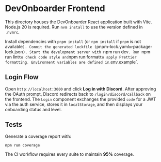 # DevOnboarder Frontend

This directory houses the DevOnboarder React application built with Vite.
Node.js 20 is required. Run `nvm install` to use the version defined in `.nvmrc`.

Install dependencies with `pnpm install` (or `npm install` if `pnpm` is not
available`). Commit the generated lockfile (`pnpm-lock.yaml` or `package-lock.json`).
Start the development server with `npm run dev`.
Run `npm run lint` to check code style and `npm run format` to apply Prettier formatting.
Environment variables are defined in `.env.example`.

## Login Flow

Open `http://localhost:3000` and click **Log in with Discord**.
After approving the OAuth prompt, Discord redirects back to
`/login/discord/callback` on the frontend. The `Login` component exchanges the
provided `code` for a JWT via the auth service, stores it in `localStorage`, and
then displays your onboarding status and level.

## Tests

Generate a coverage report with:

```bash
npm run coverage
```

The CI workflow requires every suite to maintain **95%** coverage.
